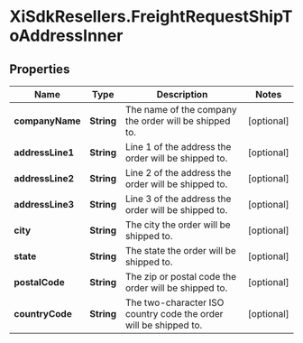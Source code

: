 # XiSdkResellers.FreightRequestShipToAddressInner

## Properties

Name | Type | Description | Notes
------------ | ------------- | ------------- | -------------
**companyName** | **String** | The name of the company the order will be shipped to. | [optional] 
**addressLine1** | **String** | Line 1 of the address the order will be shipped to. | [optional] 
**addressLine2** | **String** | Line 2 of the address the order will be shipped to. | [optional] 
**addressLine3** | **String** | Line 3 of the address the order will be shipped to. | [optional] 
**city** | **String** | The city the order will be shipped to. | [optional] 
**state** | **String** | The state the order will be shipped to. | [optional] 
**postalCode** | **String** | The zip or postal code the order will be shipped to. | [optional] 
**countryCode** | **String** | The two-character ISO country code the order will be shipped to. | [optional] 


